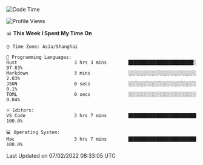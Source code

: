 <!--START_SECTION:waka-->
![Code Time](http://img.shields.io/badge/Code%20Time-971%20hrs%2037%20mins-blue)

![Profile Views](http://img.shields.io/badge/Profile%20Views-47-blue)

📊 **This Week I Spent My Time On** 

```text
⌚︎ Time Zone: Asia/Shanghai

💬 Programming Languages: 
Rust                     3 hrs 3 mins        ████████████████████████░   97.83% 
Markdown                 3 mins              ░░░░░░░░░░░░░░░░░░░░░░░░░   2.03% 
JSON                     0 secs              ░░░░░░░░░░░░░░░░░░░░░░░░░   0.1% 
TOML                     0 secs              ░░░░░░░░░░░░░░░░░░░░░░░░░   0.04%

🔥 Editors: 
VS Code                  3 hrs 7 mins        █████████████████████████   100.0%

💻 Operating System: 
Mac                      3 hrs 7 mins        █████████████████████████   100.0%

```


 Last Updated on 07/02/2022 08:33:05 UTC
<!--END_SECTION:waka-->
